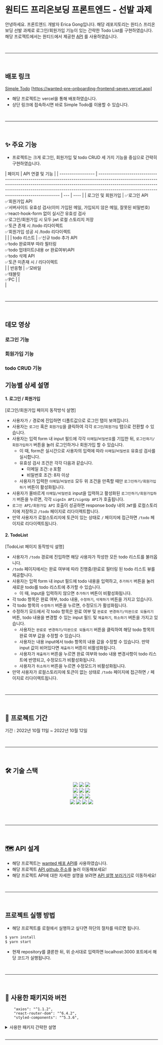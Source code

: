 # 원티드 프리온보딩 프론트엔드 - 선발 과제

안녕하세요. 프론트엔드 개발자 Erica Gong입니다.
해당 레포지토리는 원티스 프리온보딩 선발 과제로 로그인/회원가입 기능이 있는 간략한 Todo List를 구현하였습니다.
해당 프로젝트에서는 원티드에서 제공한 [API]('https://github.com/walking-sunset/selection-task') 를 사용하였습니다.

<br>
<hr>
<br>

## 배포 링크

[Simple Todo](https://wanted-pre-onboarding-frontend-seven.vercel.app)
[https://wanted-pre-onboarding-frontend-seven.vercel.app]

- 해당 프로젝트는 vercel을 통해 배포하였습니다.
- 상단 링크에 접속하시면 바로 Simple Todo를 이용할 수 있습니다.

<br>
<hr>
<br>

## ✨ 주요 기능

- 프로젝트는 크게 로그인, 회원가입 및 todo CRUD 세 가지 기능을 중심으로 간략히 구현하였습니다.

| 페이지             | API 연결 및 기능                                                                                                                                                                                                                                                                                     |
| ------------------ | ---------------------------------------------------------------------------------------------------------------------------------------------------------------------------------------------------------------------------------------------------------------------------------------------------- | --- | ---- |
| 로그인 및 회원가입 | ✅로그인 API<br> ✅회원가입 API<br> ✅서버사이드 유효성 검사(이미 가입된 메일, 가입되지 않은 메일, 잘못된 비밀번호)<br>✅react-hook-form 없이 실시간 유효성 검사<br>✅로그인/회원가입 시 모두 jwt 로컬 스토리지 저장<br> ✅토큰 존재 시 /todo 리다이렉트<br> ✅회원가입 성공 시 /todo 리다이렉트<br> |     |
| todo 리스트        | ✅신규 todo 추가 API<br>✅todo 완료여부 따라 필터링<br>✅todo 업데이트(내용 or 완료여부)API<br>✅todo 삭제 API<br>✅토큰 미존재 시 / 리다이렉트<br>                                                                                                                                                  |
| 반응형             | ✅모바일<br>✅태블릿 <br>✅PC                                                                                                                                                                                                                                                                        |     | <br> |

<br>
<hr>
<br>

## 데모 영상

### 로그인 기능

### 회원가입 기능

### todo CRUD 기능

## 기능별 상세 설명

#### 1. 로그인 / 회원가입

[로그인/회원가입 페이지 동작방식 설명]

- 사용자가 `/` 경로에 진입하면 디폴트값으로 로그인 탭이 보여집니다.
- 사용자는 `로그인` 혹은 `회원가입`을 클릭하여 각각 `로그인`/`회원가입` 탭으로 전환할 수 있습니다.
- 사용자는 입력 form 내 input 필드에 각각 `이메일`/`비밀번호`를 기입한 뒤, `로그인하기/회원가입하기` 버튼을 눌러 로그인하거나 회원가입 할 수 있습니다.
  - 이 때, form은 실시간으로 사용자의 입력에 따라 `이메일`/`비밀번호` 유효성 검사를 실시합니다.
  - 유효성 검사 조건은 각각 다음과 같습니다.
    - 이메일 조건: `@` 포함
    - 비밀번호 조건: 8자 이상
  - 사용자가 입력한 `이메일`/`비밀번호` 모두 위 조건을 만족할 때만 `로그인하기/회원가입하기` 버튼이 활성화됩니다.
- 사용자가 올바르게 `이메일/비밀번호` input을 입력하고 활성화된 `로그인하기/회원가입하기` 버튼을 누르면, 각각 `signIn API/signUp API`가 호출됩니다.
- `로그인 API/회원가입 API` 호출이 성공하면 response body 내의 `JWT`를 로컬스토리지에 저장하고 `/todo` 페이지로 리다이렉트합니다.
- 만약 사용자가 로컬스토리지에 토큰이 있는 상태로 `/` 페이지에 접근하면 `/todo` 페이지로 리다이렉트됩니다.

#### 2. TodoList

[TodoList 페이지 동작방식 설명]

- 사용자가 `/todo` 경로에 진입하면 해당 사용자가 작성한 모든 todo 리스트를 불러옵니다.
- `/todo` 페이지에서는 완료 여부에 따라 진행중/완료로 필터링 된 todo 리스트 뷰를 제공합니다.
- 사용자는 입력 form 내 input 필드에 todo 내용을 입력하고, `추가하기` 버튼을 눌러 새로운 todo를 todo 리스트에 추가할 수 있습니다.
  - 이 때, input을 입력하지 않으면 `추가하기` 버튼이 비활성화됩니다.
- 각 todo 항목은 완료 여부, todo 내용, `수정하기`, `삭제하기` 버튼을 가지고 있습니다.
- 각 todo 항목의 `수정하기` 버튼을 누르면, 수정모드가 활성화됩니다.
- 수정하기 모드에서 각 todo 항목은 완료 여부 및 `완료로 변경하기/미완으로 되돌리기` 버튼, todo 내용을 변경할 수 있는 input 필드 및 `제출하기`, `취소하기` 버튼을 가지고 있습니다.
  - 사용자는 `완료로 변경하기/미완으로 되돌리기` 버튼을 클릭하여 해당 todo 항목의 완료 여부 값을 수정할 수 있습니다.
  - 사용자는 내용 input에서 todo 항목의 내용 값을 수정할 수 있습니다. 만약 input 값이 비어있다면 `제출하기` 버튼이 비활성화됩니다.
  - 사용자가 `제출하기` 버튼을 누르면 완료 여부와 todo 내용 변경사항이 todo 리스트에 반영되고, 수정모드가 비활성화됩니다.
  - 사용자가 `취소하기` 버튼을 누르면 수정모드가 비활성화됩니다.
- 만약 사용자가 로컬스토리지에 토큰이 없는 상태로 `/todo` 페이지에 접근하면 `/` 페이지로 리다이렉트됩니다.

<br>
<hr>
<br>

## 📅 프로젝트 기간

기간 : 2022년 10월 11일 ~ 2022년 10월 12일

<br>
<hr>
<br>

## 🛠 기술 스택

<div align=center> 
  <img src="https://img.shields.io/badge/html5-E34F26?style=for-the-badge&logo=html5&logoColor=white"> 
  <img src="https://img.shields.io/badge/css-1572B6?style=for-the-badge&logo=css3&logoColor=white"> 
  <img src="https://img.shields.io/badge/javascript-F7DF1E?style=for-the-badge&logo=javascript&logoColor=black"> 
  <br>

  <img src="https://img.shields.io/badge/react-61DAFB?style=for-the-badge&logo=react&logoColor=black"> 
  <img src="https://img.shields.io/badge/axios-5A29E4?style=for-the-badge&logo=axios&logoColor=white"> 
  <img src="https://img.shields.io/badge/styled_components-DB7093?style=for-the-badge&logo=styled-components&logoColor=white"> 
  <br>
  
  <img src="https://img.shields.io/badge/vs_code-007ACC?style=for-the-badge&logo=visualstudiocode&logoColor=white">
  <img src="https://img.shields.io/badge/yarn-2C8EBB?style=for-the-badge&logo=yarn&logoColor=white">
  <img src="https://img.shields.io/badge/react_router_dom-CA4245?style=for-the-badge&logo=reactrouter&logoColor=white">
  <br>
  
  <img src="https://img.shields.io/badge/aws_route53-232F3E?style=for-the-badge&logo=vercel&logoColor=white"> 
  <img src="https://img.shields.io/badge/figma-F24E1E?style=for-the-badge&logo=figma&logoColor=white">
  <img src="https://img.shields.io/badge/github-181717?style=for-the-badge&logo=github&logoColor=white">
  <img src="https://img.shields.io/badge/git-F05032?style=for-the-badge&logo=git&logoColor=white">
  <br>

  <br>
  <br>
</div>

<br>
<hr>
<br>

## 🗺 API 설계

- 해당 프로젝트는 [wanted 배포 API](https://pre-onboarding-selection-task.shop)를 사용하였습니다.
- 해당 프로젝트 [API github 주소](https://github.com/walking-sunset/selection-task)를 눌러 이동해보세요!
- 해당 프로젝트 API에 대한 자세한 설명을 보려면 [API 설명 보러가기](https://github.com/walking-sunset/selection-task#api)로 이동하세요!

<br>
<hr>
<br>

## 프로젝트 실행 방법

- 해당 프로젝트를 로컬에서 실행하고 싶다면 하단의 절차를 따르면 됩니다.

```zsh
$ yarn install
$ yarn start
```

- 현재 repository를 클론한 뒤, 위 순서대로 입력하면 localhost:3000 포트에서 해당 코드가 실행됩니다.

<br>
<hr>
<br>

## 🔰 사용한 패키지와 버전

```
    "axios": "^1.1.2",
    "react-router-dom": "^6.4.2",
    "styled-components": "^5.3.6",
```

<details>
<summary>사용한 패키지 간략한 설명</summary>
<div markdown="1">
- axios : 서버와 비동기 통신<br>
- styled-components : 스타일 적용<br>
- react-router-dom: 라우터 적용<br>
</div>
</details>

<br>
<hr>
<br>
